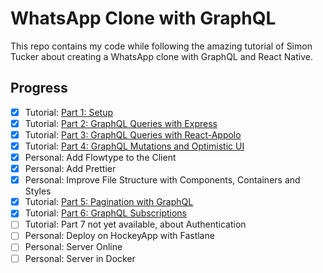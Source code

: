 # WhatsApp Clone with GraphQL

This repo contains my code while following the amazing tutorial of Simon Tucker about creating a WhatsApp clone with GraphQL and React Native.

## Progress

- [x] Tutorial: [Part 1: Setup](https://medium.com/@simontucker/building-chatty-a-whatsapp-clone-with-react-native-and-apollo-part-1-setup-68a02f7e11)
- [x] Tutorial: [Part 2: GraphQL Queries with Express](https://medium.com/@simontucker/building-chatty-part-2-graphql-queries-with-express-6dce83b39479)
- [x] Tutorial: [Part 3: GraphQL Queries with React-Appolo](https://medium.com/@simontucker/building-chatty-part-3-graphql-queries-with-react-apollo-e7e02c6dadc2)
- [x] Tutorial: [Part 4: GraphQL Mutations and Optimistic UI](https://medium.com/@simontucker/building-chatty-part-4-graphql-mutations-optimistic-ui-8dee7778a170)
- [x] Personal: Add Flowtype to the Client
- [x] Personal: Add Prettier
- [x] Personal: Improve File Structure with Components, Containers and Styles
- [x] Tutorial: [Part 5: Pagination with GraphQL](https://medium.com/@simontucker/building-chatty-part-5-pagination-with-graphql-23a25fc9f0bf)
- [x] Tutorial: [Part 6: GraphQL Subscriptions](https://medium.com/@simontucker/building-chatty-part-6-graphql-subscriptions-b54df7d63e27)
- [ ] Tutorial: Part 7 not yet available, about Authentication
- [ ] Personal: Deploy on HockeyApp with Fastlane
- [ ] Personal: Server Online
- [ ] Personal: Server in Docker
